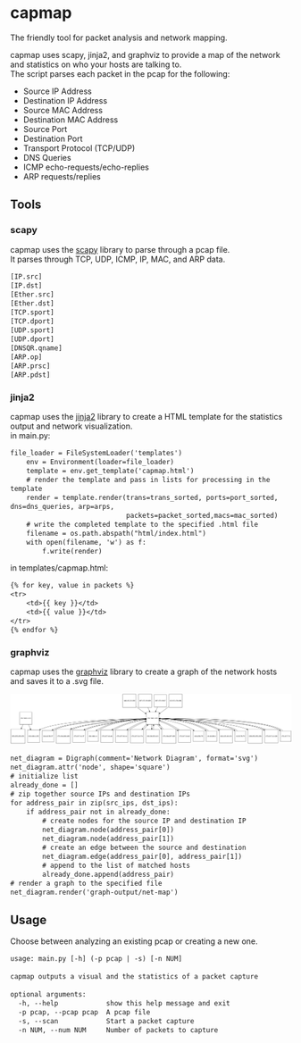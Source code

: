 # capmap
The friendly tool for packet analysis and network mapping.

capmap uses scapy, jinja2, and graphviz to provide a map of the network and statistics on who your hosts are talking to.  
The script parses each packet in the pcap for the following:
* Source IP Address
* Destination IP Address
* Source MAC Address
* Destination MAC Address
* Source Port
* Destination Port
* Transport Protocol (TCP/UDP)
* DNS Queries
* ICMP echo-requests/echo-replies
* ARP requests/replies

## Tools
### scapy
capmap uses the [scapy](https://scapy.readthedocs.io/en/latest/index.html) library to parse through a pcap file.  
It parses through TCP, UDP, ICMP, IP, MAC, and ARP data.
```
[IP.src]
[IP.dst]
[Ether.src]
[Ether.dst]
[TCP.sport]
[TCP.dport]
[UDP.sport]
[UDP.dport]
[DNSQR.qname]
[ARP.op]
[ARP.prsc]
[ARP.pdst]
```

### jinja2
capmap uses the [jinja2](http://jinja.pocoo.org/docs/2.10/) library to create a HTML template for the statistics output and network visualization.  
in main.py:
```
file_loader = FileSystemLoader('templates')
    env = Environment(loader=file_loader)
    template = env.get_template('capmap.html')
    # render the template and pass in lists for processing in the template
    render = template.render(trans=trans_sorted, ports=port_sorted, dns=dns_queries, arp=arps,      
                             packets=packet_sorted,macs=mac_sorted)
    # write the completed template to the specified .html file
    filename = os.path.abspath("html/index.html")
    with open(filename, 'w') as f:
        f.write(render)
```
in templates/capmap.html:
```
{% for key, value in packets %}
<tr>
    <td>{{ key }}</td>
    <td>{{ value }}</td>
</tr>
{% endfor %}
```

### graphviz
capmap uses the [graphviz](https://graphviz.readthedocs.io/en/stable/) library to create a graph of the network hosts and saves it to a .svg file.  


![Image of Network Graph](graph-output/net-map.svg)
```
net_diagram = Digraph(comment='Network Diagram', format='svg')
net_diagram.attr('node', shape='square')
# initialize list
already_done = []
# zip together source IPs and destination IPs
for address_pair in zip(src_ips, dst_ips):
    if address_pair not in already_done:
        # create nodes for the source IP and destination IP
        net_diagram.node(address_pair[0])
        net_diagram.node(address_pair[1])
        # create an edge between the source and destination
        net_diagram.edge(address_pair[0], address_pair[1])
        # append to the list of matched hosts
        already_done.append(address_pair)
# render a graph to the specified file
net_diagram.render('graph-output/net-map')
```

## Usage
Choose between analyzing an existing pcap or creating a new one.  
```
usage: main.py [-h] (-p pcap | -s) [-n NUM]

capmap outputs a visual and the statistics of a packet capture

optional arguments:
  -h, --help            show this help message and exit
  -p pcap, --pcap pcap  A pcap file
  -s, --scan            Start a packet capture
  -n NUM, --num NUM     Number of packets to capture
```
